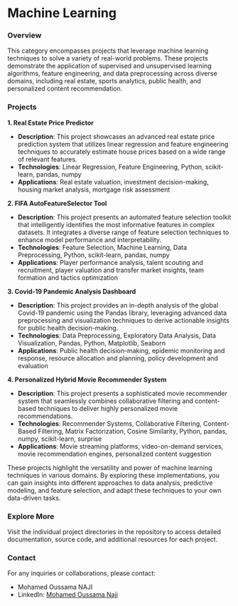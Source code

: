 # Machine Learning

### Overview
This category encompasses projects that leverage machine learning techniques to solve a variety of real-world problems. These projects demonstrate the application of supervised and unsupervised learning algorithms, feature engineering, and data preprocessing across diverse domains, including real estate, sports analytics, public health, and personalized content recommendation.

### Projects

**1. Real Estate Price Predictor**
- **Description**: This project showcases an advanced real estate price prediction system that utilizes linear regression and feature engineering techniques to accurately estimate house prices based on a wide range of relevant features.
- **Technologies**: Linear Regression, Feature Engineering, Python, scikit-learn, pandas, numpy
- **Applications**: Real estate valuation, investment decision-making, housing market analysis, mortgage risk assessment

**2. FIFA AutoFeatureSelector Tool**
- **Description**: This project presents an automated feature selection toolkit that intelligently identifies the most informative features in complex datasets. It integrates a diverse range of feature selection techniques to enhance model performance and interpretability.
- **Technologies**: Feature Selection, Machine Learning, Data Preprocessing, Python, scikit-learn, pandas, numpy
- **Applications**: Player performance analysis, talent scouting and recruitment, player valuation and transfer market insights, team formation and tactics optimization

**3. Covid-19 Pandemic Analysis Dashboard**
- **Description**: This project provides an in-depth analysis of the global Covid-19 pandemic using the Pandas library, leveraging advanced data preprocessing and visualization techniques to derive actionable insights for public health decision-making.
- **Technologies**: Data Preprocessing, Exploratory Data Analysis, Data Visualization, Pandas, Python, Matplotlib, Seaborn
- **Applications**: Public health decision-making, epidemic monitoring and response, resource allocation and planning, policy development and evaluation

**4. Personalized Hybrid Movie Recommender System**
- **Description**: This project presents a sophisticated movie recommender system that seamlessly combines collaborative filtering and content-based techniques to deliver highly personalized movie recommendations.
- **Technologies**: Recommender Systems, Collaborative Filtering, Content-Based Filtering, Matrix Factorization, Cosine Similarity, Python, pandas, numpy, scikit-learn, surprise
- **Applications**: Movie streaming platforms, video-on-demand services, movie recommendation engines, personalized content suggestion

These projects highlight the versatility and power of machine learning techniques in various domains. By exploring these implementations, you can gain insights into different approaches to data analysis, predictive modeling, and feature selection, and adapt these techniques to your own data-driven tasks.

### Explore More
Visit the individual project directories in the repository to access detailed documentation, source code, and additional resources for each project.

### Contact
For any inquiries or collaborations, please contact:
- Mohamed Oussama NAJI
- LinkedIn: [Mohamed Oussama Naji](https://www.linkedin.com/in/oussamanaji/)

